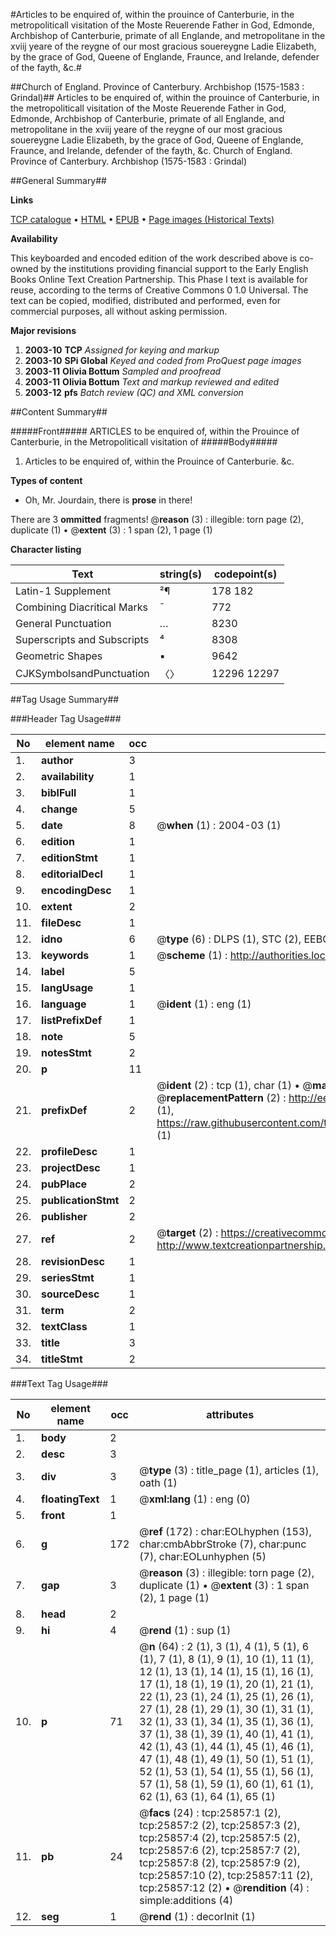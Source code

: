 #Articles to be enquired of, within the prouince of Canterburie, in the metropoliticall visitation of the Moste Reuerende Father in God, Edmonde, Archbishop of Canterburie, primate of all Englande, and metropolitane in the xviij yeare of the reygne of our most gracious souereygne Ladie Elizabeth, by the grace of God, Queene of Englande, Fraunce, and Irelande, defender of the fayth, &c.#

##Church of England. Province of Canterbury. Archbishop (1575-1583 : Grindal)##
Articles to be enquired of, within the prouince of Canterburie, in the metropoliticall visitation of the Moste Reuerende Father in God, Edmonde, Archbishop of Canterburie, primate of all Englande, and metropolitane in the xviij yeare of the reygne of our most gracious souereygne Ladie Elizabeth, by the grace of God, Queene of Englande, Fraunce, and Irelande, defender of the fayth, &c.
Church of England. Province of Canterbury. Archbishop (1575-1583 : Grindal)

##General Summary##

**Links**

[TCP catalogue](http://www.ota.ox.ac.uk/tcp/)  • 
[HTML](http://tei.it.ox.ac.uk/tcp/Texts-HTML/free/A00/A00158.html)  • 
[EPUB](http://tei.it.ox.ac.uk/tcp/Texts-EPUB/free/A00/A00158.epub) • 
[Page images (Historical Texts)](https://data.historicaltexts.jisc.ac.uk/view?pubId=eebo-22884259e&pageId=eebo-22884259e-25857-1)

**Availability**

This keyboarded and encoded edition of the
	       work described above is co-owned by the institutions
	       providing financial support to the Early English Books
	       Online Text Creation Partnership. This Phase I text is
	       available for reuse, according to the terms of Creative
	       Commons 0 1.0 Universal. The text can be copied,
	       modified, distributed and performed, even for
	       commercial purposes, all without asking permission.

**Major revisions**

1. __2003-10__ __TCP__ *Assigned for keying and markup*
1. __2003-10__ __SPi Global__ *Keyed and coded from ProQuest page images*
1. __2003-11__ __Olivia Bottum__ *Sampled and proofread*
1. __2003-11__ __Olivia Bottum__ *Text and markup reviewed and edited*
1. __2003-12__ __pfs__ *Batch review (QC) and XML conversion*

##Content Summary##

#####Front#####
ARTICLES to be enquired of, within the Prouince of Canterburie, in the Metropoliticall visitation of
#####Body#####

1. Articles to be enquired of, within the Prouince of Canterburie. &c.

**Types of content**

  * Oh, Mr. Jourdain, there is **prose** in there!

There are 3 **ommitted** fragments! 
 @__reason__ (3) : illegible: torn page (2), duplicate (1)  •  @__extent__ (3) : 1 span (2), 1 page (1)

**Character listing**


|Text|string(s)|codepoint(s)|
|---|---|---|
|Latin-1 Supplement|²¶|178 182|
|Combining             Diacritical Marks|̄|772|
|General Punctuation|…|8230|
|Superscripts             and Subscripts|⁴|8308|
|Geometric Shapes|▪|9642|
|CJKSymbolsandPunctuation|〈〉|12296 12297|

##Tag Usage Summary##

###Header Tag Usage###

|No|element name|occ|attributes|
|---|---|---|---|
|1.|__author__|3||
|2.|__availability__|1||
|3.|__biblFull__|1||
|4.|__change__|5||
|5.|__date__|8| @__when__ (1) : 2004-03 (1)|
|6.|__edition__|1||
|7.|__editionStmt__|1||
|8.|__editorialDecl__|1||
|9.|__encodingDesc__|1||
|10.|__extent__|2||
|11.|__fileDesc__|1||
|12.|__idno__|6| @__type__ (6) : DLPS (1), STC (2), EEBO-CITATION (1), OCLC (1), VID (1)|
|13.|__keywords__|1| @__scheme__ (1) : http://authorities.loc.gov/ (1)|
|14.|__label__|5||
|15.|__langUsage__|1||
|16.|__language__|1| @__ident__ (1) : eng (1)|
|17.|__listPrefixDef__|1||
|18.|__note__|5||
|19.|__notesStmt__|2||
|20.|__p__|11||
|21.|__prefixDef__|2| @__ident__ (2) : tcp (1), char (1)  •  @__matchPattern__ (2) : ([0-9\-]+):([0-9IVX]+) (1), (.+) (1)  •  @__replacementPattern__ (2) : http://eebo.chadwyck.com/downloadtiff?vid=$1&page=$2 (1), https://raw.githubusercontent.com/textcreationpartnership/Texts/master/tcpchars.xml#$1 (1)|
|22.|__profileDesc__|1||
|23.|__projectDesc__|1||
|24.|__pubPlace__|2||
|25.|__publicationStmt__|2||
|26.|__publisher__|2||
|27.|__ref__|2| @__target__ (2) : https://creativecommons.org/publicdomain/zero/1.0/ (1), http://www.textcreationpartnership.org/docs/. (1)|
|28.|__revisionDesc__|1||
|29.|__seriesStmt__|1||
|30.|__sourceDesc__|1||
|31.|__term__|2||
|32.|__textClass__|1||
|33.|__title__|3||
|34.|__titleStmt__|2||


###Text Tag Usage###

|No|element name|occ|attributes|
|---|---|---|---|
|1.|__body__|2||
|2.|__desc__|3||
|3.|__div__|3| @__type__ (3) : title_page (1), articles (1), oath (1)|
|4.|__floatingText__|1| @__xml:lang__ (1) : eng (0)|
|5.|__front__|1||
|6.|__g__|172| @__ref__ (172) : char:EOLhyphen (153), char:cmbAbbrStroke (7), char:punc (7), char:EOLunhyphen (5)|
|7.|__gap__|3| @__reason__ (3) : illegible: torn page (2), duplicate (1)  •  @__extent__ (3) : 1 span (2), 1 page (1)|
|8.|__head__|2||
|9.|__hi__|4| @__rend__ (1) : sup (1)|
|10.|__p__|71| @__n__ (64) : 2 (1), 3 (1), 4 (1), 5 (1), 6 (1), 7 (1), 8 (1), 9 (1), 10 (1), 11 (1), 12 (1), 13 (1), 14 (1), 15 (1), 16 (1), 17 (1), 18 (1), 19 (1), 20 (1), 21 (1), 22 (1), 23 (1), 24 (1), 25 (1), 26 (1), 27 (1), 28 (1), 29 (1), 30 (1), 31 (1), 32 (1), 33 (1), 34 (1), 35 (1), 36 (1), 37 (1), 38 (1), 39 (1), 40 (1), 41 (1), 42 (1), 43 (1), 44 (1), 45 (1), 46 (1), 47 (1), 48 (1), 49 (1), 50 (1), 51 (1), 52 (1), 53 (1), 54 (1), 55 (1), 56 (1), 57 (1), 58 (1), 59 (1), 60 (1), 61 (1), 62 (1), 63 (1), 64 (1), 65 (1)|
|11.|__pb__|24| @__facs__ (24) : tcp:25857:1 (2), tcp:25857:2 (2), tcp:25857:3 (2), tcp:25857:4 (2), tcp:25857:5 (2), tcp:25857:6 (2), tcp:25857:7 (2), tcp:25857:8 (2), tcp:25857:9 (2), tcp:25857:10 (2), tcp:25857:11 (2), tcp:25857:12 (2)  •  @__rendition__ (4) : simple:additions (4)|
|12.|__seg__|1| @__rend__ (1) : decorInit (1)|
